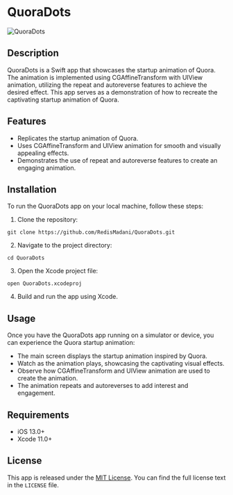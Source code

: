 # QuoraDots

![QuoraDots](https://github.com/RedisMadani/QuoraDots/assets/136177376/38d7911d-9c0f-4b53-8584-a558f4636704)

## Description

QuoraDots is a Swift app that showcases the startup animation of Quora. The animation is implemented using CGAffineTransform with UIView animation, utilizing the repeat and autoreverse features to achieve the desired effect. This app serves as a demonstration of how to recreate the captivating startup animation of Quora.

## Features

- Replicates the startup animation of Quora.
- Uses CGAffineTransform and UIView animation for smooth and visually appealing effects.
- Demonstrates the use of repeat and autoreverse features to create an engaging animation.

## Installation

To run the QuoraDots app on your local machine, follow these steps:

1. Clone the repository:

```
git clone https://github.com/RedisMadani/QuoraDots.git
```

2. Navigate to the project directory:

```
cd QuoraDots
```

3. Open the Xcode project file:

```
open QuoraDots.xcodeproj
```

4. Build and run the app using Xcode.

## Usage

Once you have the QuoraDots app running on a simulator or device, you can experience the Quora startup animation:

- The main screen displays the startup animation inspired by Quora.
- Watch as the animation plays, showcasing the captivating visual effects.
- Observe how CGAffineTransform and UIView animation are used to create the animation.
- The animation repeats and autoreverses to add interest and engagement.

## Requirements

- iOS 13.0+
- Xcode 11.0+

## License

This app is released under the [MIT License](https://opensource.org/licenses/MIT). You can find the full license text in the `LICENSE` file.
